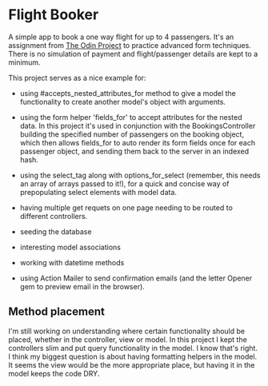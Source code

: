 # Flight Booker

A simple app to book a one way flight for up to 4 passengers. It's an assignment from [The Odin Project](https://www.theodinproject.com/lessons/ruby-on-rails-flight-booker) to practice advanced form techniques. There is no simulation of payment and flight/passenger details are kept to a minimum.  

This project serves as a nice example for:

* using #accepts_nested_attributes_for method to give a model the functionality to create another model's object with arguments.

* using the form helper 'fields_for' to accept attributes for the nested data. In this project it's used in conjunction with the BookingsController building the specified number of passengers on the booking object, which then allows fields_for to auto render its form fields once for each passenger object, and sending them back to the server in an indexed hash.

* using the select_tag along with options_for_select (remember, this needs an array of arrays passed to it!), for a quick and concise way of prepopulating select elements with model data.

* having multiple get requets on one page needing to be routed to different controllers.

* seeding the database

* interesting model associations

* working with datetime methods

* using Action Mailer to send confirmation emails (and the letter Opener gem to preview email in the browser).

## Method placement

I'm still working on understanding where certain functionality should be placed, whether in the controller, view or model. In this project I kept the controllers slim and put query functionality in the model. I know that's right. I think my biggest question is about having formatting helpers in the model. It seems the view would be the more appropriate place, but having it in the model keeps the code DRY. 